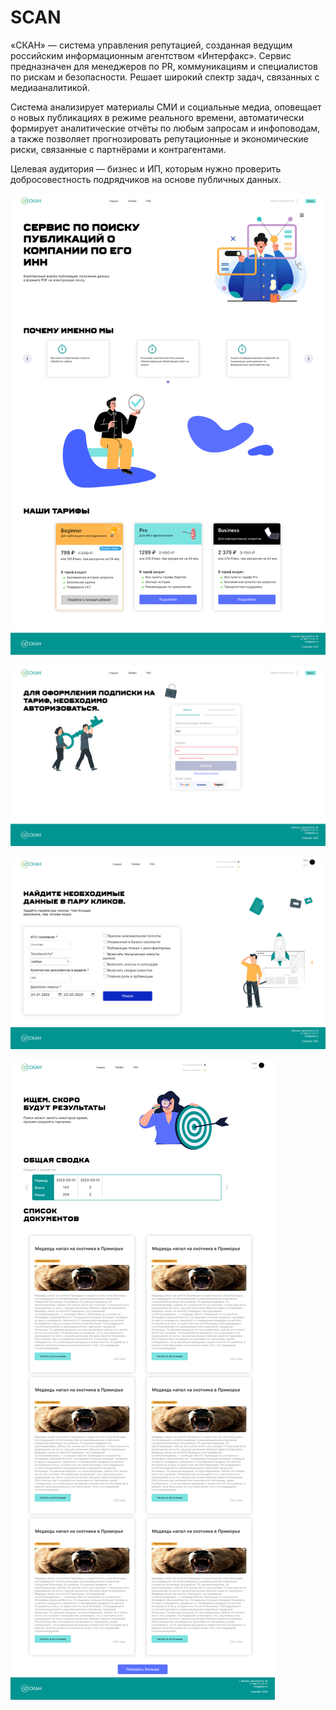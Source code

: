 # SCAN

«СКАН» — система управления репутацией, созданная ведущим российским информационным агентством «Интерфакс». Сервис предназначен для менеджеров по PR, коммуникациям и специалистов по рискам и безопасности. Решает широкий спектр задач, связанных с медиааналитикой.

Система анализирует материалы СМИ и социальные медиа, оповещает о новых публикациях в режиме реального времени, автоматически формирует аналитические отчёты по любым запросам и инфоповодам, а также позволяет прогнозировать репутационные и экономические риски, связанные с партнёрами и контрагентами.

Целевая аудитория — бизнес и ИП, которым нужно проверить добросовестность подрядчиков на основе публичных данных.

![plot](./localhost_3000_%20(2).png)

![plot](./localhost_3000_%20(3).png)

![plot](./localhost_3000_search_scan.png)

![plot](./localhost_3000_search.png)